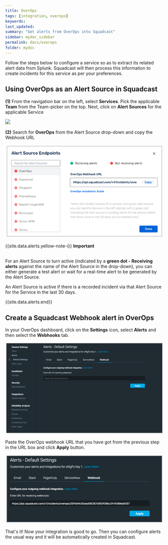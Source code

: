 ```yaml
---
title: OverOps
tags: [integration, overops]
keywords: 
last_updated: 
summary: "Get alerts from OverOps into Squadcast"
sidebar: mydoc_sidebar
permalink: docs/overops
folder: mydoc
---
```


Follow the steps below to configure a service so as to extract its related alert data from Splunk. Squadcast will then process this information to create incidents for this service as per your preferences.

## Using OverOps as an Alert Source in Squadcast

**(1)** From the navigation bar on the left, select **Services**. Pick the applicable **Team** from the Team-picker on the top. Next, click on **Alert Sources** for the applicable Service

![](../../.gitbook/assets/alert\_source\_1.png)

**(2)** Search for **OverOps** from the Alert Source drop-down and copy the Webhook URL

![](../../.gitbook/assets/overops_1.png)

{{site.data.alerts.yellow-note-i}}
<b>Important</b><br/><br/>
<p>For an Alert Source to turn active (indicated by a <b>green dot - Receiving alerts</b> against the name of the Alert Source in the drop-down), you can either generate a test alert or wait for a real-time alert to be generated by the Alert Source.</p>
<p>An Alert Source is active if there is a recorded incident via that Alert Source for the Service in the last 30 days.</p>
{{site.data.alerts.end}}

## Create a Squadcast Webhook alert in OverOps

In your OverOps dashboard, click on the **Settings** icon, select **Alerts** and then select the **Webhooks** tab.

![](../../.gitbook/assets/overops_2.png)

Paste the OverOps webhook URL that you have got from the previous step in the URL box and click **Apply** button.

![](../../.gitbook/assets/overops_3.png)

That's it! Now your integration is good to go. Then you can configure alerts the usual way and it will be automatically created in Squadcast.